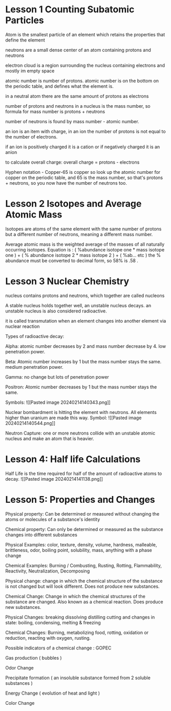 # Lesson 1 Counting Subatomic Particles 
Atom is the smallest particle of an element which retains the properties that define the element

neutrons are a small dense center of an atom containing protons and neutrons 

electron cloud is a region surrounding the nucleus containing electrons and mostly im empty space 

atomic number is number of protons. atomic number is on the bottom on the periodic table, and defines what the element is. 

in a neutral atom there are the same amount of protons as electrons 

number of protons and neutrons in a nucleus is the mass number, so formula for mass number is protons + neutrons 

number of neutrons is found by mass number - atomic number.

an ion is an item with charge, in an ion the number of protons is not equal to the number of electrons. 

if an ion is positively charged it is a cation or if negatively charged it is an anion 

to calculate overall charge: overall charge = protons - electrons 

Hyphen notation - Copper-65 is copper so look up the atomic number for copper on the periodic table, and 65 is the mass number, so that's protons + neutrons, so you now have the number of neutrons too.

# Lesson 2  Isotopes and Average Atomic Mass

Isotopes are atoms of the same element with the same number of protons but a different number of neutrons, meaning a different mass number.

Average atomic mass is the weighted average of the masses of all naturally occurring isotopes. Equation is : ( %abundance isotope one * mass isotope one ) + ( % abundance isotope 2 * mass isotope 2 ) + ( %ab... etc ) the % abundance must be converted to decimal form, so 58% is .58 . 

# Lesson 3 Nuclear Chemistry
nucleus contains protons and neutrons, which together are called nucleons

A stable nucleus holds together well, an unstable nucleus decays. an unstable nucleus is also considered radioactive. 

it is called transmutation when an element changes into another element via nuclear reaction

Types of radioactive decay: 

Alpha: atomic number decreases by 2 and mass number decrease by 4. low penetration power.

Beta: Atomic number increases by 1 but the mass number stays the same. medium penetration power. 

Gamma: no change but lots of penetration power 

Positron: Atomic number decreases by 1 but the mass number stays the same.

Symbols:
 ![[Pasted image 20240214140343.png]]
 
 Nuclear bombardment is hitting the element with neutrons.  All elements higher than uranium are made this way. Symbol: 
 ![[Pasted image 20240214140544.png]]
 
Neutron Capture: one or more neutrons collide with an unstable atomic nucleus and make an atom that is heavier. 

# Lesson 4: Half life Calculations 
Half Life is the time required for half of the amount of radioactive atoms to decay. ![[Pasted image 20240214141138.png]]
# Lesson 5: Properties and Changes 
Physical property: Can be determined or measured without changing the atoms or molecules of a substance's identity

Chemical property: Can only be determined or measured as the substance changes into different substances

Physical Examples: color, texture, density, volume, hardness, malleable, brittleness, odor, boiling point, solubility, mass, anything with a phase change

Chemical Examples:  Burning / Combusting, Rusting, Rotting, Flammability, Reactivity, Neutralization, Decomposing

Physical change: change in which the chemical structure of the substance is not changed but will look different. Does not produce new substances. 

Chemical Change: Change in which the chemical structures of the substance are changed. Also known as a chemical reaction. Does produce new substances.

Physical Changes: breaking dissolving distilling cutting and changes in state: boiling, condensing, melting & freezing

Chemical Changes: Burning, metabolizing food, rotting, oxidation or reduction, reacting with oxygen, rusting.

Possible indicators of a chemical change : GOPEC 

Gas production ( bubbles )

Odor Change

Precipitate formation ( an insoluble substance formed from 2 soluble substances )

Energy Change ( evolution of heat and light )

Color Change 



